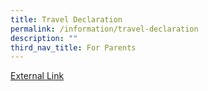 ```yaml
---
title: Travel Declaration
permalink: /information/travel-declaration
description: ""
third_nav_title: For Parents
---
```

<a href="https://docs.google.com/forms/d/e/1FAIpQLSexuYVAe0YvsY_Rvz4fy67AvTLnHqMRJxhX6d6cGF-uAaJQrQ/viewform">External Link</a>